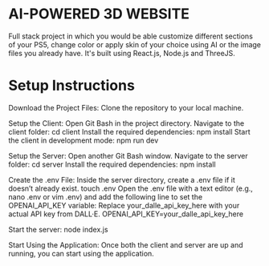 # AI-POWERED 3D WEBSITE

Full stack project in which you would be able customize different sections of your PS5,
change color or apply skin of your choice using AI or the image files you
already have. It's built using React.js, Node.js and ThreeJS.


# Setup Instructions

Download the Project Files:
Clone the repository to your local machine.

Setup the Client:
Open Git Bash in the project directory.
Navigate to the client folder: cd client
Install the required dependencies: npm install
Start the client in development mode: npm run dev

Setup the Server:
Open another Git Bash window.
Navigate to the server folder: cd server
Install the required dependencies: npm install

Create the .env File: Inside the server directory, create a .env file if it doesn’t already exist.
touch .env
Open the .env file with a text editor (e.g., nano .env or vim .env) and add the following line to set the OPENAI_API_KEY variable:
Replace your_dalle_api_key_here with your actual API key from DALL·E.
OPENAI_API_KEY=your_dalle_api_key_here

Start the server: node index.js

Start Using the Application:
Once both the client and server are up and running, you can start using the application.


